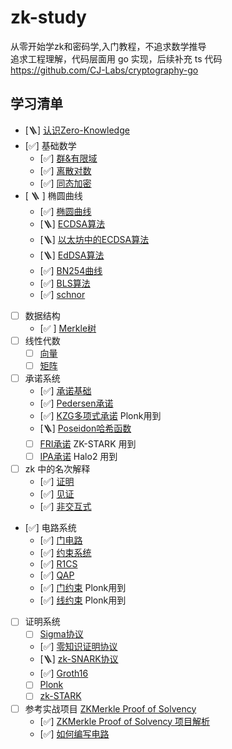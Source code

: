 # zk-study
从零开始学zk和密码学,入门教程，不追求数学推导 <br/>
追求工程理解，代码层面用 go 实现，后续补充 ts 代码 <br/>
https://github.com/CJ-Labs/cryptography-go
## 学习清单
- [🪜] [认识Zero-Knowledge](./1.认识zk.md)
- [✅] 基础数学
  - [✅] [群&有限域](./basicMath/1.群&有限域.md)
  - [✅] [离散对数](./basicMath/2.离散对数问题.md)
  - [✅] [同态加密](./basicMath/3.同态加密.md)
- [ 🪜 ] 椭圆曲线
  - [✅] [椭圆曲线](./ecc/1.椭圆曲线.md)
  - [🪜] [ECDSA算法](./ecc/2.ECDSA算法.md)
  - [🪜] [以太坊中的ECDSA算法](./ecc/2.1.以太坊中的ECDSA算法.md)
  - [🪜] [EdDSA算法](./ecc/3.EdDSA算法.md)
  - [✅] [BN254曲线](./ecc/4.BN254曲线.md)
  - [✅] [BLS算法](./ecc/5.BLS算法.md)
  - [✅] [schnor](./ecc/6.shcnor.md)
- [ ] 数据结构
  - [✅ ] [Merkle树](./merkle/merkle.md)
- [ ] 线性代数
  - [ ] [向量](.linearAlgebra/1.向量.md)
  - [ ] [矩阵](.linearAlgebra/2.矩阵.md)
- [ ] 承诺系统
  - [✅] [承诺基础](./promise/1.承诺.md)
  - [✅] [Pedersen承诺](./promise/2.Pedersen承诺.md)
  - [✅] [KZG多项式承诺](./promise/3.kzg多项式承诺.md) Plonk用到
  - [🪜] [Poseidon哈希函数](./promise/4.Poseidon哈希函数.md)
  - [ ] [FRI承诺]() ZK-STARK 用到
  - [ ] [IPA承诺]() Halo2 用到
- [ ] zk 中的名次解释
  - [✅] [证明](./other/证明.md)
  - [✅] [见证](./other/witness.md)
  - [✅] [非交互式](./other/非交互式.md)
- [✅] 电路系统
  - [✅] [门电路](./circuit/1.门电路.md)
  - [✅] [约束系统](./circuit/2.约束系统.md)
  - [✅] [R1CS](./circuit/3.R1CS.md)
  - [✅] [QAP](./circuit/4.QAP.md)
  - [✅] [门约束](./circuit/5.门约束.md)  Plonk用到
  - [✅] [线约束](./circuit/6.线约束.md)  Plonk用到
- [ ] 证明系统
  - [ ] [Sigma协议](./sigma协议.md)
  - [✅] [零知识证明协议](./13.零知识证明协议.md)
  - [🪜] [zk-SNARK协议](./14.zk-SNARK协议.md)
  - [✅] [Groth16](./15.Grot16.md)
  - [ ] [Plonk](./18.Plonk.md)
  - [ ] [zk-STARK](./19.zk-STARK.md)
- [ ] 参考实战项目 [ZKMerkle Proof of Solvency](https://github.com/leo-shi-dacheng/zkmerkle-proof-of-solvency)
  - [✅] [ZKMerkle Proof of Solvency 项目解析](./zkmerkle-proof-of-solvency/1.项目解析.md)
  - [✅] [如何编写电路](./zkmerkle-proof-of-solvency/如何编写电路.md)
 

